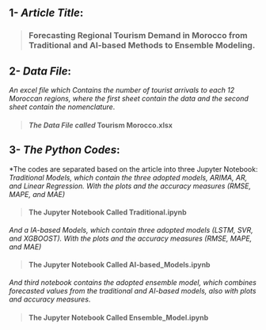 ## 1- *Article Title*:
> ###                         **Forecasting Regional Tourism Demand in Morocco from Traditional and AI-based Methods to Ensemble Modeling**.

## 2- *Data File*: 

*An excel file which Contains the number of tourist arrivals to each 12 Moroccan regions, where the first sheet contain the data and the second sheet contain the nomenclature*. 
> #### *The Data File called* **Tourism Morocco.xlsx**

## 3- *The Python Codes*: 
*The codes are separated based on the article into three Jupyter Notebook:
*Traditional Models, which contain the three adopted models, ARIMA, AR, and Linear Regression. With the plots and the accuracy measures (RMSE, MAPE, and MAE)*
> #### The Jupyter Notebook Called **Traditional.ipynb**

*And a IA-based Models, which contain three adopted models (LSTM, SVR, and XGBOOST). With the plots and the accuracy measures (RMSE, MAPE, and MAE)*
> #### The Jupyter Notebook Called **AI-based_Models.ipynb**

*And third notebook contains the adopted ensemble model, which combines forecasted values from the traditional and AI-based models, also with plots and accuracy measures*. 
> #### The Jupyter Notebook Called **Ensemble_Model.ipynb**
